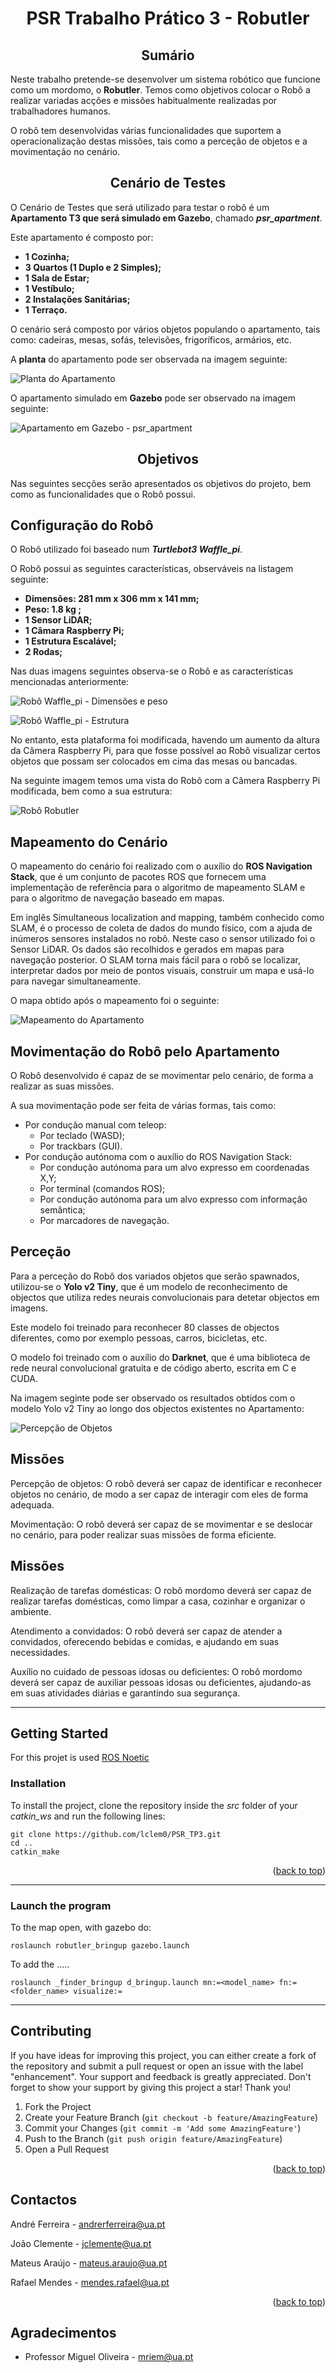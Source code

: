 <a name="readme-top"></a>

<h1 align="center">
PSR Trabalho Prático 3 - Robutler
</h1>

<!-- SUMARIO -->
<h2 align="center"> Sumário </h2>

Neste trabalho pretende-se desenvolver um sistema robótico que funcione como um mordomo, o **Robutler**. Temos como objetivos colocar o Robô a realizar variadas acções e missões habitualmente realizadas por trabalhadores humanos.

O robô tem desenvolvidas várias funcionalidades que suportem a operacionalização destas missões, tais como a perceção de objetos e a movimentação no cenário.

<!-- CENARIO DE TESTES -->
<h2 align="center"> Cenário de Testes </h2>

O Cenário de Testes que será utilizado para testar o robô é um **Apartamento T3 que será simulado em Gazebo**, chamado ***psr_apartment***. 

Este apartamento é composto por:

- **1 Cozinha;**
- **3 Quartos (1 Duplo e 2 Simples);**
- **1 Sala de Estar;**
- **1 Vestíbulo;**
- **2 Instalações Sanitárias;**
- **1 Terraço.** 

O cenário será composto por vários objetos populando o apartamento, tais como: cadeiras, mesas, sofás, televisões, frigoríficos, armários, etc.

A **planta** do apartamento pode ser observada na imagem seguinte:

![Planta do Apartamento](./images/apartamento.jpg?raw=true "Planta do Apartamento")

O apartamento simulado em **Gazebo** pode ser observado na imagem seguinte:

![Apartamento em Gazebo - psr_apartment](./images/apartamento_gazebo.jpg?raw=true "Apartamento em Gazebo - psr_apartment")

<!-- OBJETIVOS -->
<h2 align="center"> Objetivos </h2>

Nas seguintes secções serão apresentados os objetivos do projeto, bem como as funcionalidades que o Robô possui. 

## Configuração do Robô
O Robô utilizado foi baseado num ***Turtlebot3 Waffle_pi***. 

O Robô possui as seguintes características, observáveis na listagem seguinte:

- **Dimensões: 281 mm x 306 mm x 141 mm;**
- **Peso: 1.8 kg ;**
- **1 Sensor LiDAR;**
- **1 Câmara Raspberry Pi;**
- **1 Estrutura Escalável;**
- **2 Rodas;**

Nas duas imagens seguintes observa-se o Robô e as características mencionadas anteriormente:

![Robô Waffle_pi - Dimensões e peso](./images/waffle_pi.jpg?raw=true "Robô Waffle_pi - Dimensões e peso")

![Robô Waffle_pi - Estrutura](./images/waffle_pi2.jpg?raw=true "Robô Waffle_pi - Estrutura")

No entanto, esta plataforma foi modificada, havendo um aumento da altura da Câmera Raspberry Pi, para que fosse possível ao Robô visualizar certos objetos que possam ser colocados em cima das mesas ou bancadas.

Na seguinte imagem temos uma vista do Robô com a Câmera Raspberry Pi modificada, bem como a sua estrutura:

![Robô Robutler](./images/robutler.jpg?raw=true "Robô Robutler")

## Mapeamento do Cenário

O mapeamento do cenário foi realizado com o auxílio do **ROS Navigation Stack**, que é um conjunto de pacotes ROS que fornecem uma implementação de referência para o algoritmo de mapeamento SLAM e para o algoritmo de navegação baseado em mapas.

Em inglês Simultaneous localization and mapping, também conhecido como SLAM, é o processo de coleta de dados do mundo físico, com a ajuda de inúmeros sensores instalados no robô. Neste caso o sensor utilizado foi o Sensor LiDAR. Os dados são recolhidos e gerados em mapas para navegação posterior. O SLAM torna mais fácil para o robô se localizar, interpretar dados por meio de pontos visuais, construir um mapa e usá-lo para navegar simultaneamente.

O mapa obtido após o mapeamento foi o seguinte:

![Mapeamento do Apartamento](./images/saved_map.jpg?raw=true "Mapeamento do Apartamento")


## Movimentação do Robô pelo Apartamento
O Robô desenvolvido é capaz de se movimentar pelo cenário, de forma a realizar as suas missões. 

A sua movimentação pode ser feita de várias formas, tais como:
- Por condução manual com teleop:
    - Por teclado (WASD);
    - Por trackbars (GUI).
- Por condução autónoma com o auxílio do ROS Navigation Stack:
    - Por condução autónoma para um alvo expresso em coordenadas X,Y;
    - Por terminal (comandos ROS);
    - Por condução autónoma para um alvo expresso com informação semântica;
    - Por marcadores de navegação. 


## Perceção
Para a perceção do Robô dos variados objetos que serão spawnados, utilizou-se o **Yolo v2 Tiny**, que é um modelo de reconhecimento de objectos que utiliza redes neurais convolucionais para detetar objectos em imagens. 

Este modelo foi treinado para reconhecer 80 classes de objectos diferentes, como por exemplo pessoas, carros, bicicletas, etc.

O modelo foi treinado com o auxílio do **Darknet**, que é uma biblioteca de rede neural convolucional gratuita e de código aberto, escrita em C e CUDA.

Na imagem seginte pode ser observado os resultados obtidos com o modelo Yolo v2 Tiny ao longo dos objectos existentes no Apartamento:

![Percepção de Objetos](./images/object_detection.jpg?raw=true "Percepção de Objetos")

## Missões
Percepção de objetos: O robô deverá ser capaz de identificar e reconhecer objetos no cenário, de modo a ser capaz de interagir com eles de forma adequada.

Movimentação: O robô deverá ser capaz de se movimentar e se deslocar no cenário, para poder realizar suas missões de forma eficiente.

## Missões
Realização de tarefas domésticas: O robô mordomo deverá ser capaz de realizar tarefas domésticas, como limpar a casa, cozinhar e organizar o ambiente.

Atendimento a convidados: O robô deverá ser capaz de atender a convidados, oferecendo bebidas e comidas, e ajudando em suas necessidades.

Auxílio no cuidado de pessoas idosas ou deficientes: O robô mordomo deverá ser capaz de auxiliar pessoas idosas ou deficientes, ajudando-as em suas atividades diárias e garantindo sua segurança.



***
## Getting Started

For this projet is used [ROS Noetic](http://wiki.ros.org/ROS/Installation)

### Installation
To install the project, clone the repository inside the *src* folder of your *catkin_ws* and run the following lines:
```
git clone https://github.com/lclem0/PSR_TP3.git
cd .. 
catkin_make
```

<p align="right">(<a href="#readme-top">back to top</a>)</p>

<!-- USAGE EXAMPLES -->

***
### Launch the program
To the map open, with gazebo do:
```
roslaunch robutler_bringup gazebo.launch
```
To add the .....
```
roslaunch _finder_bringup d_bringup.launch mn:=<model_name> fn:=<folder_name> visualize:=
```
***
<!-- CONTRIBUTING -->
## Contributing

If you have ideas for improving this project, you can either create a fork of the repository and submit a pull request or open an issue with the label "enhancement". Your support and feedback is greatly appreciated. Don't forget to show your support by giving this project a star! Thank you!

1. Fork the Project
2. Create your Feature Branch (`git checkout -b feature/AmazingFeature`)
3. Commit your Changes (`git commit -m 'Add some AmazingFeature'`)
4. Push to the Branch (`git push origin feature/AmazingFeature`)
5. Open a Pull Request

<p align="right">(<a href="#readme-top">back to top</a>)</p>






<!-- CONTACTOS -->
## Contactos

André Ferreira - andrerferreira@ua.pt

João Clemente - jclemente@ua.pt

Mateus Araújo - mateus.araujo@ua.pt

Rafael Mendes - mendes.rafael@ua.pt


<p align="right">(<a href="#readme-top">back to top</a>)</p>



<!-- AGRADECIMENTOS -->
## Agradecimentos

* Professor Miguel Oliveira - mriem@ua.pt